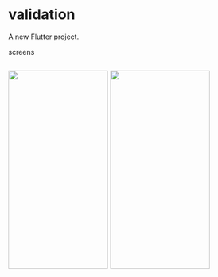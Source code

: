 # validation

A new Flutter project.

screens

## <img src = "https://github.com/user-attachments/assets/4acc4ba6-c370-40bc-81eb-6b9bbd786139" width=200 height=400> <img src = "https://github.com/user-attachments/assets/d5e9f85c-96a4-44cb-914d-6b043def6f06" width=200 height=400>
